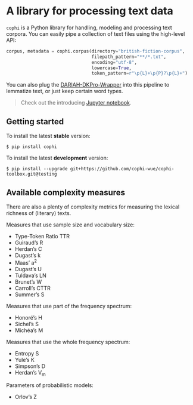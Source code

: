 # A library for processing text data
`cophi` is a Python library for handling, modeling and processing text corpora. You can easily pipe a collection of text files using the high-level API:

```python
corpus, metadata = cophi.corpus(directory="british-fiction-corpus",
                                filepath_pattern="**/*.txt",
                                encoding="utf-8",
                                lowercase=True,
                                token_pattern=r"\p{L}+\p{P}?\p{L}+")
```

You can also plug the [DARIAH-DKPro-Wrapper](https://dariah-de.github.io/DARIAH-DKPro-Wrapper/) into this pipeline to lemmatize text, or just keep certain word types.

>Check out the introducing [Jupyter notebook](https://github.com/cophi-wue/cophi-toolbox/blob/master/notebooks/introducing-cophi.ipynb).


## Getting started
To install the latest **stable** version:
```
$ pip install cophi
```

To install the latest **development** version:
```
$ pip install --upgrade git+https://github.com/cophi-wue/cophi-toolbox.git@testing
```

## Available complexity measures
There are also a plenty of complexity metrics for measuring the lexical richness of (literary) texts.


Measures that use sample size and vocabulary size:
  * Type-Token Ratio TTR
  * Guiraud’s R
  * Herdan’s C
  * Dugast’s k
  * Maas’ a<sup>2</sup>
  * Dugast’s U
  * Tuldava’s LN
  * Brunet’s W
  * Carroll’s CTTR
  * Summer’s S

Measures that use part of the frequency spectrum:
  * Honoré’s H
  * Sichel’s S
  * Michéa’s M

Measures that use the whole frequency spectrum:
  * Entropy S
  * Yule’s K
  * Simpson’s D
  * Herdan’s V<sub>m</sub>

Parameters of probabilistic models:
  * Orlov’s Z
